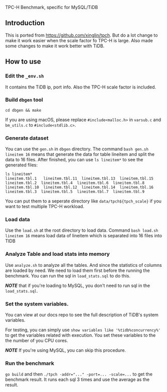 TPC-H Benchmark, specific for MySQL/TiDB
## Introduction

This is ported from https://github.com/xinglin/tpch. But do a lot change to make it work easier when the scale factor fo TPC-H is large.
Also made some changes to make it work better with TiDB.

## How to use 

### Edit the `_env.sh`

It contains the TiDB ip, port info. Also the TPC-H scale factor is included.

### Build `dbgen` tool

`cd dbgen && make`

If you are using macOS, please replace `#include<malloc.h>` in `varsub.c` and `bm_utils.c` to `#include<stdlib.c>`.

### Generate dataset

You can use the `gen.sh` in `dbgen` directory. The command `bash gen.sh lineitem 16` means that generate the data for table lineitem and split the data to 16 files. After finished, you can use `ls lineitem*` to see the generated files:

```
ls lineitem*
lineitem.tbl.1   lineitem.tbl.11  lineitem.tbl.13  lineitem.tbl.15  lineitem.tbl.2  lineitem.tbl.4  lineitem.tbl.6  lineitem.tbl.8
lineitem.tbl.10  lineitem.tbl.12  lineitem.tbl.14  lineitem.tbl.16  lineitem.tbl.3  lineitem.tbl.5  lineitem.tbl.7  lineitem.tbl.9
```

You can put them to a seperate directory like `data/tpch${tpch_scale}` if you want to test multiple TPC-H workload.

### Load data

Use the `load.sh` at the root directory to load data. Command `bash load.sh lineitem 16` means load data of lineitem which is separated into 16 files into TIDB

### Analyze Table and load stats into memory

Use `analyze.sh` to analyze all the tables.
And since the statistics of columns are loaded by need. We need to load them first before the running the benchmark. You can run the sql in `load_stats.sql` to do this.

***NOTE*** that if you're loading to MySQL, you don't need to run sql in the `load_stats.sql`.

### Set the system variables.

You can view at our docs repo to see the full description of TiDB's system variables.

For testing, you can simply use `show variables like '%tidb%concurrency%'` to get the variables related with execution. You set these variables to the the number of you CPU cores.

***NOTE*** If you're using MySQL, you can skip this procedure.

### Run the benchmark

`go build` and then `./tpch -addr="..." -port=... -scale=...` to get the benchmark result. It runs each sql 3 times and use the average as the result.